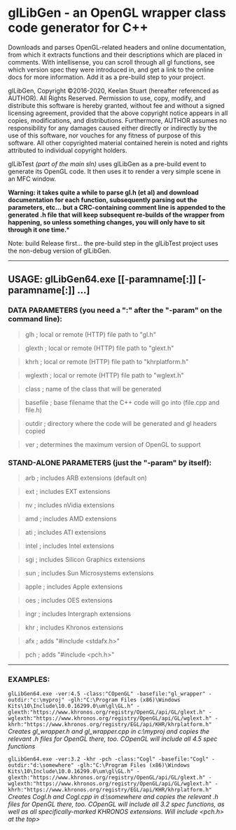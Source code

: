 # glLibGen - an OpenGL wrapper class code generator for C++
Downloads and parses OpenGL-related headers and online documentation, from which it extracts functions and their descriptions which are placed in comments. With intellisense, you can scroll through all gl functions, see which version spec they were introduced in, and get a link to the online docs for more information. Add it as a pre-build step to your project.

glLibGen, Copyright ©2016-2020, Keelan Stuart (hereafter referenced as AUTHOR). All Rights Reserved. Permission to use, copy, modify, and distribute this software is hereby granted, without fee and without a signed licensing agreement, provided that the above copyright notice appears in all copies, modifications, and distributions. Furthermore, AUTHOR assumes no responsibility for any damages caused either directly or indirectly by the use of this software, nor vouches for any fitness of purpose of this software.
All other copyrighted material contained herein is noted and rights attributed to individual copyright holders.

glLibTest _(part of the main sln)_ uses glLibGen as a pre-build event to generate its OpenGL code. It then uses it to render a very simple scene in an MFC window.

**Warning: it takes quite a while to parse gl.h (et al) and download documentation for each function, subsequently parsing out the parameters, etc... but a CRC-containing comment line is appended to the generated .h file that will keep subsequent re-builds of the wrapper from happening, so unless something changes, you will only have to sit through it one time.***

Note: build Release first... the pre-build step in the glLibTest project uses the non-debug version of glLibGen.

***

## USAGE: glLibGen64.exe [[-paramname[:]] [-paramname[:]] ...]

### DATA PARAMETERS (you need a ":" after the "-param" on the command line):
> glh                   ; local or remote (HTTP) file path to "gl.h"

> glexth                ; local or remote (HTTP) file path to "glext.h"

> khrh                  ; local or remote (HTTP) file path to "khrplatform.h"

> wglexth               ; local or remote (HTTP) file path to "wglext.h"

> class                 ; name of the class that will be generated

> basefile              ; base filename that the C++ code will go into (file.cpp and file.h)

> outdir                ; directory where the code will be generated and gl headers copied

> ver                   ; determines the maximum version of OpenGL to support


### STAND-ALONE PARAMETERS (just the "-param" by itself):
>arb                   ; includes ARB extensions (default on)

>ext                   ; includes EXT extensions

>nv                    ; includes nVidia extensions

>amd                   ; includes AMD extensions

>ati                   ; includes ATI extensions

>intel                 ; includes Intel extensions

>sgi                   ; includes Silicon Graphics extensions

>sun                   ; includes Sun Microsystems extensions

>apple                 ; includes Apple extensions

>oes                   ; includes OES extensions

>ingr                  ; includes Intergraph extensions

>khr                   ; includes Khronos extensions

>afx                   ; adds "#include <stdafx.h>"

>pch                   ; adds "#include <pch.h>"


***

### EXAMPLES:

```glLibGen64.exe -ver:4.5 -class:"COpenGL" -basefile:"gl_wrapper" -outdir:"c:\myproj" -glh:"C:\Program Files (x86)\Windows Kits\10\Include\10.0.16299.0\um\gl\GL.h" -glexth:"https://www.khronos.org/registry/OpenGL/api/GL/glext.h" -wglexth:"https://www.khronos.org/registry/OpenGL/api/GL/wglext.h" -khrh:"https://www.khronos.org/registry/EGL/api/KHR/khrplatform.h"```
_Creates gl_wrapper.h and gl_wrapper.cpp in c:\myproj and copies the relevant .h files for OpenGL there, too. COpenGL will include all 4.5 spec functions_

```glLibGen64.exe -ver:3.2 -khr -pch -class:"Cogl" -basefile:"Cogl" -outdir:"d:\somewhere" -glh:"C:\Program Files (x86)\Windows Kits\10\Include\10.0.16299.0\um\gl\GL.h" -glexth:"https://www.khronos.org/registry/OpenGL/api/GL/glext.h" -wglexth:"https://www.khronos.org/registry/OpenGL/api/GL/wglext.h" -khrh:"https://www.khronos.org/registry/EGL/api/KHR/khrplatform.h"```
_Creates Cogl.h and Cogl.cpp in d:\somewhere and copies the relevant .h files for OpenGL there, too. COpenGL will include all 3.2 spec functions, as well as all specifically-marked KHRONOS extensions. Will include <pch.h> at the top>_
